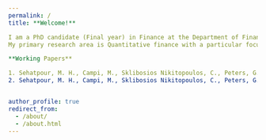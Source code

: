 ```yaml
---
permalink: /
title: **Welcome!**  

I am a PhD candidate (Final year) in Finance at the Department of Finance, University of Technology Sydney (UTS).  
My primary research area is Quantitative finance with a particular focus on green bonds, financial econometrics and machine learning, and portfolio optimization.

**Working Papers**

1. Sehatpour, M. H., Campi, M., Sklibosios Nikitopoulos, C., Peters, G., & Richards, K. A. (2024). *Anatomy of Municipal Green Bond Yield Spreads.* [Available at SSRN](https://papers.ssrn.com/sol3/papers.cfm?abstract_id=5075265)
2. Sehatpour, M. H., Campi, M., Sklibosios Nikitopoulos, C., Peters, G., & Richards, K. A. (2025). *Determinant of Green Bond Yield Spreads: An Unsupervised Machine Learning Approach*. Work in progress.


author_profile: true
redirect_from: 
  - /about/
  - /about.html
---
```







